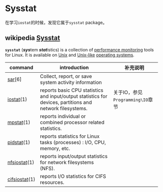 # Sysstat

在学习`iostat`的时候，发现它属于`sysstat` package。

## wikipedia [Sysstat](https://en.wikipedia.org/wiki/Sysstat)

**`sysstat`** (***sys***tem ***stat***istics) is a collection of [performance monitoring](https://en.wikipedia.org/w/index.php?title=Performance_monitoring&action=edit&redlink=1) tools for Linux. It is available on [Unix](https://en.wikipedia.org/wiki/Unix) and [Unix-like](https://en.wikipedia.org/wiki/Unix-like) [operating systems](https://en.wikipedia.org/wiki/Operating_systems).

| command                                                      | introduction                                                 | 补充说明                         |
| ------------------------------------------------------------ | ------------------------------------------------------------ | -------------------------------- |
| [sar](https://en.wikipedia.org/wiki/Sar_(Unix))[6]           | Collect, report, or save system activity information         |                                  |
| [iostat](https://en.wikipedia.org/wiki/Iostat)(1)            | reports basic CPU statistics and input/output statistics for devices, partitions and network filesystems. | 关于IO，参见`Programming\IO`章节 |
| [mpstat](https://en.wikipedia.org/wiki/Mpstat)(1)            | reports individual or combined processor related statistics. |                                  |
| [pidstat](https://en.wikipedia.org/w/index.php?title=Pidstat&action=edit&redlink=1)(1) | reports statistics for Linux tasks (processes) : I/O, CPU, memory, etc. |                                  |
| [nfsiostat](https://en.wikipedia.org/w/index.php?title=Nfsiostat&action=edit&redlink=1)(1) | reports input/output statistics for network filesystems (NFS). |                                  |
| [cifsiostat](https://en.wikipedia.org/w/index.php?title=Cifsiostat&action=edit&redlink=1)(1) | reports I/O statistics for CIFS resources.                   |                                  |

